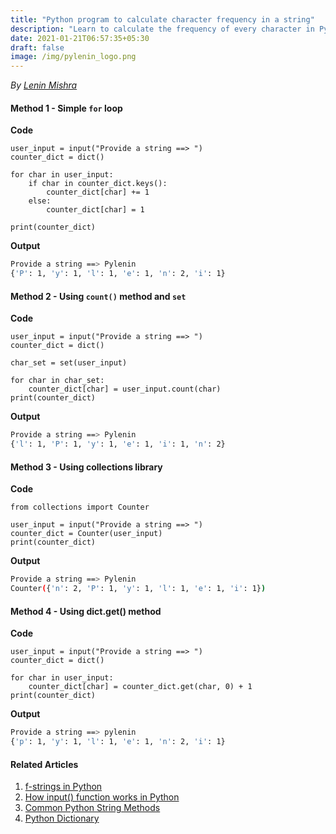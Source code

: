 ```yaml
---
title: "Python program to calculate character frequency in a string"
description: "Learn to calculate the frequency of every character in Python 3"
date: 2021-01-21T06:57:35+05:30
draft: false
image: /img/pylenin_logo.png
---
```

<div class="sharethis-inline-follow-buttons"></div>

*By [Lenin Mishra](https://www.pylenin.com/authors/#lenin-mishra)*

#### Method 1 - Simple `for` loop

**Code**

```python3
user_input = input("Provide a string ==> ")
counter_dict = dict()

for char in user_input:
    if char in counter_dict.keys():
        counter_dict[char] += 1
    else:
        counter_dict[char] = 1

print(counter_dict)
```

**Output**

```bash
Provide a string ==> Pylenin
{'P': 1, 'y': 1, 'l': 1, 'e': 1, 'n': 2, 'i': 1}
```

#### Method 2 - Using `count()` method and `set`

**Code**

```python3
user_input = input("Provide a string ==> ")
counter_dict = dict()

char_set = set(user_input)

for char in char_set:
    counter_dict[char] = user_input.count(char)
print(counter_dict)
```

**Output**

```bash
Provide a string ==> Pylenin
{'l': 1, 'P': 1, 'y': 1, 'e': 1, 'i': 1, 'n': 2}
```

#### Method 3 - Using collections library

**Code**

```python3
from collections import Counter

user_input = input("Provide a string ==> ")
counter_dict = Counter(user_input)
print(counter_dict)
```

**Output**

```bash
Provide a string ==> Pylenin
Counter({'n': 2, 'P': 1, 'y': 1, 'l': 1, 'e': 1, 'i': 1})
```

#### Method 4 - Using dict.get() method

**Code**

```python3
user_input = input("Provide a string ==> ")
counter_dict = dict()

for char in user_input:
    counter_dict[char] = counter_dict.get(char, 0) + 1
print(counter_dict)
```

**Output**

```bash
Provide a string ==> pylenin
{'p': 1, 'y': 1, 'l': 1, 'e': 1, 'n': 2, 'i': 1}
```


#### Related Articles

1. [f-strings in Python](https://www.pylenin.com/blogs/f-strings-python/)
2. [How input() function works in Python](https://www.pylenin.com/blogs/how-input-works-python/)
3. [Common Python String Methods](https://www.pylenin.com/blogs/common-python-string-methods/)
4. [Python Dictionary](https://www.pylenin.com/blogs/python-dictionary/)